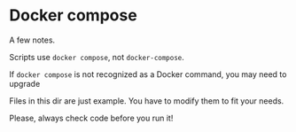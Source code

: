 # Docker compose

A few notes.

Scripts use `docker compose`, not `docker-compose`.

If `docker compose` is not recognized as a Docker command, you may need to upgrade 

Files in this dir are just example. You have to modify them to fit your needs.

Please, always check code before you run it!
